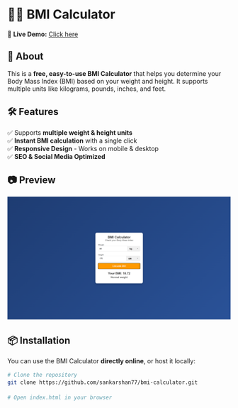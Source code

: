 # 🏋️‍♂️ BMI Calculator

🚀 **Live Demo:** [Click here](https://sankarshan77.github.io/bmi-calculator/)

## 📌 About
This is a **free, easy-to-use BMI Calculator** that helps you determine your Body Mass Index (BMI) based on your weight and height. It supports multiple units like kilograms, pounds, inches, and feet.

## 🛠 Features
✅ Supports **multiple weight & height units**  
✅ **Instant BMI calculation** with a single click  
✅ **Responsive Design** - Works on mobile & desktop  
✅ **SEO & Social Media Optimized**  

## 📷 Preview
![BMI Calculator Preview](bmi-preview.png)

## 📦 Installation
You can use the BMI Calculator **directly online**, or host it locally:

```sh
# Clone the repository
git clone https://github.com/sankarshan77/bmi-calculator.git

# Open index.html in your browser

